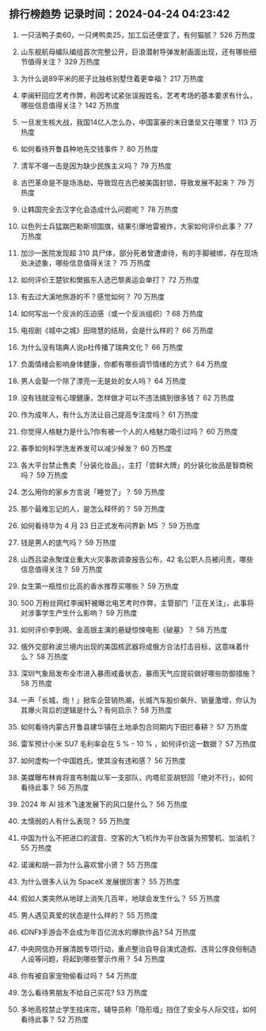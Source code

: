 
## 排行榜趋势 记录时间：2024-04-24 04:23:42
  
  1. 一只活鸭子卖60，一只烤鸭卖25，加工后还便宜了，有何猫腻？ 526 万热度
    
  2. 山东舰航母编队编组首次完整公开，巨浪潜射导弹发射画面出现，还有哪些细节值得关注？ 329 万热度
    
  3. 为什么说89平米的房子比独栋别墅住着更幸福？ 217 万热度
    
  4. 李闽轩回应艺考作弊，称因考试紧张误报姓名，艺考考场的基本要求有什么，哪些信息值得关注？ 142 万热度
    
  5. 一旦发生核大战，我国14亿人怎么办，中国富豪的末日堡垒又在哪里？ 113 万热度
    
  6. 如何看待开鲁县种地先交钱事件？ 80 万热度
    
  7. 清军不堪一击是因为缺少民族主义吗？ 79 万热度
    
  8. 古巴革命是不是场浩劫，导致现在古巴被美国封锁，导致发展不起来？ 79 万热度
    
  9. 让韩国完全去汉字化会造成什么问题呢？ 78 万热度
    
  10. 以色列士兵猛踹巴勒斯坦国旗，结果引爆地雷被炸，大家如何评价此事？ 77 万热度
    
  11. 加沙一医院发现超 310 具尸体，部分死者曾遭虐待，有的手脚被绑，存在现场处决迹象，哪些信息值得关注？ 75 万热度
    
  12. 如何评价王楚钦和樊振东入选巴黎奥运会单打？ 72 万热度
    
  13. 有去过大溪地旅游的不？感觉如何？ 70 万热度
    
  14. 如何写出一个反派的压迫感（或一个反派组织）? 68 万热度
    
  15. 电视剧《城中之城》田晓慧的结局，会是什么样的？ 66 万热度
    
  16. 为什么没有瑞典人说p社传播了瑞典文化？ 66 万热度
    
  17. 负面情绪会影响身体健康，你都有哪些调节情绪的方式？ 64 万热度
    
  18. 男人会娶一个除了漂亮一无是处的女人吗？ 64 万热度
    
  19. 没有钱就没有心理健康，怎样做才可以不违法搞到很多钱？ 62 万热度
    
  20. 作为成年人，有什么方法让自己提高专注度吗？ 61 万热度
    
  21. 你觉得人格魅力是什么?你有被一个人的人格魅力吸引过吗？ 60 万热度
    
  22. 春季如何科学洗发养发可以减少掉发？ 60 万热度
    
  23. 各大平台禁止售卖「分装化妆品」，主打「尝鲜大牌」的分装化妆品是智商税吗？ 59 万热度
    
  24. 怎么用你的家乡方言说「睡觉了」？ 59 万热度
    
  25. 那个最难忘记的人，是怎么释怀的？ 59 万热度
    
  26. 如何看待华为 4 月 23 日正式发布问界新 M5 ？ 59 万热度
    
  27. 钱是男人的底气吗？ 59 万热度
    
  28. 山西吕梁永聚煤业重大火灾事故调查报告公布，42 名公职人员被问责，哪些信息值得关注？ 59 万热度
    
  29. 女生第一瓶性价比高的香水推荐买哪些？ 59 万热度
    
  30. 500 万粉丝网红李闽轩被曝北电艺考时作弊，主管部门「正在关注」，此事将对涉事学生产生什么影响？ 59 万热度
    
  31. 如何评价李到晛、金高银主演的悬疑惊悚电影《破墓》？ 58 万热度
    
  32. 俄外交部称波兰境内出现的美国核武器将成俄方合法打击目标，这意味着什么？ 58 万热度
    
  33. 深圳气象局发布全市进入暴雨戒备状态，暴雨天气应提前做好哪些防御措施？ 58 万热度
    
  34. 一声「长城，炮！」掀车企营销热潮，长城汽车股价飙升、销量激增，你认为其爆火背后的逻辑是什么？有何启示？ 58 万热度
    
  35. 如何看待内蒙古开鲁县建华镇在土地承包合同期内下田拦春耕？ 57 万热度
    
  36. 雷军预计小米 SU7 毛利率会在 5 % - 10 % ，如何评价这一数据？ 57 万热度
    
  37. 如何虚构一个中国姓氏，使其没有违和感？ 56 万热度
    
  38. 美媒曝布林肯将宣布制裁以军一支部队，内塔尼亚胡怒回「绝对不行」，如何看待此事？ 56 万热度
    
  39. 2024 年 AI 技术飞速发展下的风口是什么？ 56 万热度
    
  40. 太懦弱的人有什么表现？ 55 万热度
    
  41. 中国为什么不把进口的波音、空客的大飞机作为平台改装为预警机、加油机？ 55 万热度
    
  42. 诺澜和胡一菲为什么喜欢曾小贤？ 55 万热度
    
  43. 为什么很多人认为 SpaceX 发展很厉害？ 55 万热度
    
  44. 假如人类突然从地球上消失几百年，地球会发生什么？ 55 万热度
    
  45. 男人遇见真爱的状态是什么样的？ 55 万热度
    
  46. 《DNF》手游会不会成为年百亿流水的爆款作品? 54 万热度
    
  47. 中央网信办开展清朗专项行动，重点整治自导自演式造假、违背公序良俗制造人设等问题，将起到哪些警示作用？ 54 万热度
    
  48. 你有被自家宠物偷看过吗？ 54 万热度
    
  49. 怎么看待男朋友不给自己买花? 53 万热度
    
  50. 多地高校禁止学生挂床帘，辅导员称「隐形墙」挡住了安全与人际交往，如何看待此事？ 52 万热度
    
